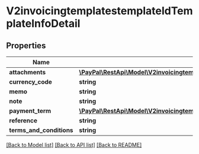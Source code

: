 # V2invoicingtemplatestemplateIdTemplateInfoDetail

## Properties
Name | Type | Description | Notes
------------ | ------------- | ------------- | -------------
**attachments** | [**\PayPal\RestApi\Model\V2invoicingtemplatestemplateIdTemplateInfoDetailAttachments[]**](V2invoicingtemplatestemplateIdTemplateInfoDetailAttachments.md) |  | [optional] 
**currency_code** | **string** |  | [optional] 
**memo** | **string** |  | [optional] 
**note** | **string** |  | [optional] 
**payment_term** | [**\PayPal\RestApi\Model\V2invoicingtemplatesTemplateInfoDetailPaymentTerm**](V2invoicingtemplatesTemplateInfoDetailPaymentTerm.md) |  | [optional] 
**reference** | **string** |  | [optional] 
**terms_and_conditions** | **string** |  | [optional] 

[[Back to Model list]](../README.md#documentation-for-models) [[Back to API list]](../README.md#documentation-for-api-endpoints) [[Back to README]](../README.md)


